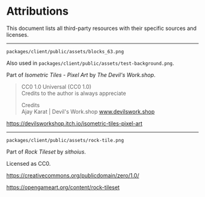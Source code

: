 # Attributions

This document lists all third-party resources with their specific sources and
licenses.

---

`packages/client/public/assets/blocks_63.png`

Also used in `packages/client/public/assets/test-background.png`.

Part of *Isometric Tiles - Pixel Art* by *The Devil's Work.shop*.

> CC0 1.0 Universal (CC0 1.0)  
> Credits to the author is always appreciate  
> 
> Credits  
> Ajay Karat | Devil's Work.shop
> www.devilswork.shop

<https://devilsworkshop.itch.io/isometric-tiles-pixel-art>

---

`packages/client/public/assets/rock-tile.png`

Part of *Rock Tileset* by *sithoius*.

Licensed as CC0.

<https://creativecommons.org/publicdomain/zero/1.0/>

<https://opengameart.org/content/rock-tileset>
